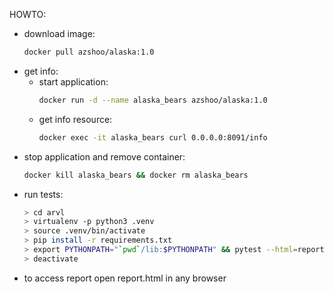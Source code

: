 HOWTO:
* download image: 
  ```bash
  docker pull azshoo/alaska:1.0
  ```
* get info:
  * start application: 
    ```bash
    docker run -d --name alaska_bears azshoo/alaska:1.0
    ```
  * get info resource: 
    ```bash
    docker exec -it alaska_bears curl 0.0.0.0:8091/info
    ```
* stop application and remove container: 
  ```bash
  docker kill alaska_bears && docker rm alaska_bears
  ```
* run tests:
  ```bash
  > cd arvl
  > virtualenv -p python3 .venv
  > source .venv/bin/activate
  > pip install -r requirements.txt
  > export PYTHONPATH="`pwd`/lib:$PYTHONPATH" && pytest --html=report.html
  > deactivate
  ```
* to access report open report.html in any browser
